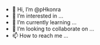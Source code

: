 - 👋 Hi, I’m @pHkonra
- 👀 I’m interested in ...
- 🌱 I’m currently learning ...
- 💞️ I’m looking to collaborate on ...
- 📫 How to reach me ...

<!---
pHkonra/pHkonra is a ✨ special ✨ repository because its `README.md` (this file) appears on your GitHub profile.
You can click the Preview link to take a look at your changes.
--->
